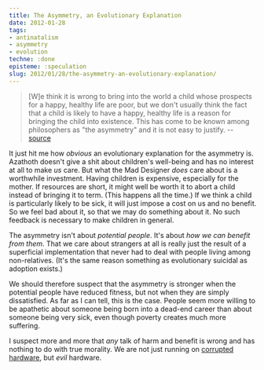 ```yaml
---
title: The Asymmetry, an Evolutionary Explanation
date: 2012-01-28
tags:
- antinatalism
- asymmetry
- evolution
techne: :done
episteme: :speculation
slug: 2012/01/28/the-asymmetry-an-evolutionary-explanation/
---
```


> [W]e think it is wrong to bring into the world a child whose prospects for a happy, healthy life are poor, but we don't usually think the fact that a child is likely to have a happy, healthy life is a reason for bringing the child into existence. This has come to be known among philosophers as "the asymmetry" and it is not easy to justify. -- [source](http://opinionator.blogs.nytimes.com/2010/06/06/should-this-be-the-last-generation/)

It just hit me how *obvious* an evolutionary explanation for the asymmetry is. Azathoth doesn't give a shit about children's well-being and has no interest at all to make *us* care. But what the Mad Designer *does* care about is a worthwhile investment. Having children is expensive, especially for the mother. If resources are short, it might well be worth it to abort a child instead of bringing it to term. (This happens all the time.) If we think a child is particularly likely to be sick, it will just impose a cost on us and no benefit. So we feel bad about it, so that we may do something about it. No such feedback is necessary to make children in general.

The asymmetry isn't about *potential people*. It's about *how we can benefit from them*. That we care about strangers at all is really just the result of a superficial implementation that never had to deal with people living among non-relatives. (It's the same reason something as evolutionary suicidal as adoption exists.)

We should therefore suspect that the asymmetry is stronger when the potential people have reduced fitness, but not when they are simply dissatisfied. As far as I can tell, this is the case. People seem more willing to be apathetic about someone being born into a dead-end career than about someone being very sick, even though poverty creates much more suffering.

I suspect more and more that *any* talk of harm and benefit is wrong and has nothing to do with true morality. We are not just running on [corrupted hardware](http://lesswrong.com/lw/uv/ends_dont_justify_means_among_humans/), but *evil* hardware.